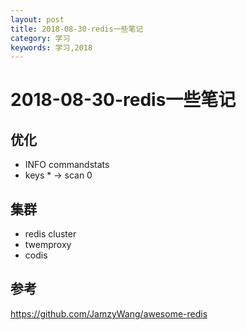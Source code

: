 ```yaml
---
layout: post
title: 2018-08-30-redis一些笔记
category: 学习
keywords: 学习,2018
---
```



# 2018-08-30-redis一些笔记

## 优化

+ INFO commandstats
+ keys * -> scan 0 


## 集群

+ redis cluster
+ twemproxy
+ codis

## 参考

https://github.com/JamzyWang/awesome-redis
